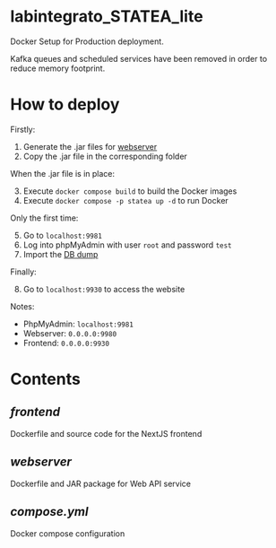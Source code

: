 # labintegrato_STATEA_lite

Docker Setup for Production deployment. 

Kafka queues and scheduled services have been removed in order to reduce memory footprint.

# How to deploy
Firstly:

1) Generate the .jar files for [webserver](../../../SpringServices/webserver/readme.md)
2) Copy the .jar file in the corresponding folder

When the .jar file is in place:

3) Execute ```docker compose build``` to build the Docker images
4) Execute ```docker compose -p statea up -d``` to run Docker

Only the first time:

5) Go to ```localhost:9981```
6) Log into phpMyAdmin with user ```root``` and password ```test```
7) Import the [DB dump](../../../stateadb_dump.sql)

Finally:

8) Go to ```localhost:9930``` to access the website
        
Notes:

 - PhpMyAdmin: ```localhost:9981```
 - Webserver: ```0.0.0.0:9980```
 - Frontend: ```0.0.0.0:9930```

# Contents

## <em>frontend</em>

Dockerfile and source code for the NextJS frontend

## <em>webserver</em>

Dockerfile and JAR package for Web API service

## <em>compose.yml</em>

Docker compose configuration
